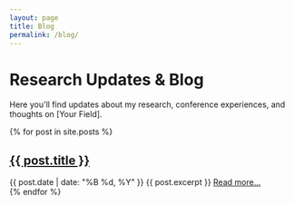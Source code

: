 ```yaml
---
layout: page
title: Blog
permalink: /blog/
---
```


# Research Updates & Blog

Here you'll find updates about my research, conference experiences, and thoughts on [Your Field].

{% for post in site.posts %}
<div class="post-preview">
    <h2>
        <a href="{{ post.url | relative_url }}">{{ post.title }}</a>
    </h2>
    <span class="post-date">{{ post.date | date: "%B %d, %Y" }}</span>
    {{ post.excerpt }}
    <a href="{{ post.url | relative_url }}">Read more...</a>
</div>
{% endfor %}
